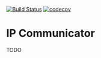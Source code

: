 [![Build Status](https://travis-ci.org/colin-nolan/ip-communicator.svg?branch=master)](https://travis-ci.org/colin-nolan/ip-communicator)
[![codecov](https://codecov.io/gh/colin-nolan/ip-communicator/branch/master/graph/badge.svg)](https://codecov.io/gh/colin-nolan/ip-communicator)

# IP Communicator

TODO
